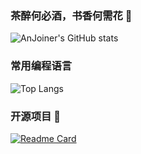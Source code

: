 ### 茶醉何必酒，书香何需花 👋

![AnJoiner's GitHub stats](https://github-readme-stats.vercel.app/api?username=AnJoiner&show_icons=true&theme=radical)

### 常用编程语言
![Top Langs](https://github-readme-stats.vercel.app/api/top-langs/?username=AnJoiner&layout=compact)

### 开源项目 👋
[![Readme Card](https://github-readme-stats.vercel.app/api/pin/?username=AnJoiner&repo=FFmpegCommand)](https://github.com/AnJoiner/FFmpegCommand)

<!--
- 🔭 I’m currently working on ...
- 🌱 I’m currently learning ...
- 👯 I’m looking to collaborate on ...
- 🤔 I’m looking for help with ...
- 💬 Ask me about ...
- 📫 How to reach me: ...
- 😄 Pronouns: ...
- ⚡ Fun fact: ...
 radical, tokyonight, onedark, cobalt, dracula
<a href="https://github.com/Anjoiner/FFmpegCommand">
  <img align="center" src="https://github-readme-stats.vercel.app/api/pin/?username=Anjoiner&repo=FFmpegCommand" />
</a>  
-->

